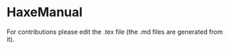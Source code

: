 HaxeManual
==========

For contributions please edit the .tex file (the .md files are generated from it).